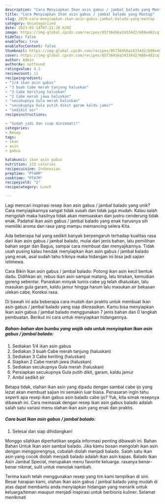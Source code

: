 ```yaml
---
description: "Cara Menyiapkan Ikan asin gabus / jambal balado yang Mantap"
title: "Cara Menyiapkan Ikan asin gabus / jambal balado yang Mantap"
slug: 2029-cara-menyiapkan-ikan-asin-gabus-jambal-balado-yang-mantap
category: Uncategorized
date: 2023-03-14T07:21:28.629Z
image: https://img-global.cpcdn.com/recipes/85736456a24334d2/680x482cq70/ikan-asin-gabus-jambal-balado-foto-resep-utama.jpg
hideToc: false
enableToc: true
enableTocContent: false
thumbnail: https://img-global.cpcdn.com/recipes/85736456a24334d2/680x482cq70/ikan-asin-gabus-jambal-balado-foto-resep-utama.jpg
cover: https://img-global.cpcdn.com/recipes/85736456a24334d2/680x482cq70/ikan-asin-gabus-jambal-balado-foto-resep-utama.jpg
author: Admin
authorAv: notfound
ratingvalue: 4.1
reviewcount: 11
recipeingredient:
- "1/4 ikan asin gabus"
- "3 buah Cabe merah tanjung haluskan"
- "3 Cabe keriting haluskan"
- "2 Cabe merah jawa haluskan"
- "secukupnya Gula merah haluskan"
- "secukupnya Gula putih dikit garam kaldu jamur"
- "sedikit air"
recipeinstructions:

- "Sudah jadi dan siap dinikmati!"
categories:
- Resep
tags:
- ikan
- asin
- gabus

katakunci: ikan asin gabus 
nutrition: 223 calories
recipecuisine: Indonesian
preptime: "PT40M"
cooktime: "PT47M"
recipeyield: "2"
recipecategory: Lunch

---
```





Lagi mencari inspirasi resep ikan asin gabus / jambal balado yang unik? Cara menyiapkannya sangat tidak susah dan tidak juga mudah. Kalau salah mengolah maka hasilnya tidak akan memuaskan dan justru cenderung tidak enak. Padahal ikan asin gabus / jambal balado yang enak harusnya sih memiliki aroma dan rasa yang mampu memancing selera Kita.





Ada beberapa hal yang sedikit banyak berpengaruh terhadap kualitas rasa dari ikan asin gabus / jambal balado, mulai dari jenis bahan, lalu pemilihan bahan segar dan Bagus, sampai cara membuat dan menyajikannya. Tidak usah pusing kalau hendak menyiapkan ikan asin gabus / jambal balado yang enak,      asal sudah tahu triknya maka hidangan ini bisa jadi sajian istimewa.














Cara Bikin Ikan asin gabus / jambal balado: Potong ikan asin kecil bentuk dadu. Didihkan air, rebus ikan asin sampai matang, lalu tiriskan, kemudian goreng sebentar. Panaskan minyak tumis cabe yg telah dhaluskan, lalu masukan gula garam, kaldu jamur hingga harum lalu masukan air bekasan ulekan cabe, Koreksi rasa.






Di bawah ini ada beberapa cara mudah dan praktis untuk membuat ikan asin gabus / jambal balado yang siap dikreasikan. Kamu bisa menyiapkan Ikan asin gabus / jambal balado menggunakan 7 jenis bahan dan 0 langkah pembuatan. Berikut ini cara untuk menyiapkan hidangannya.

<!--inarticleads1-->

##### Bahan-bahan dan bumbu yang wajib ada untuk menyiapkan Ikan asin gabus / jambal balado:

1. Sediakan 1/4 ikan asin gabus
1. Sediakan 3 buah Cabe merah tanjung (haluskan)
1. Sediakan 3 Cabe keriting (haluskan)
1. Siapkan 2 Cabe merah jawa (haluskan)
1. Sediakan secukupnya Gula merah (haluskan)
1. Persiapkan secukupnya Gula putih dikit, garam, kaldu jamur
1. Ambil sedikit air


Betapa tidak, olahan ikan asin yang dipadu dengan sambal cabe ijo yang lezat akan membuat sajian ini semakin luar biasa. Penasaran ingin tahu seperti apa resep ikan gabus asin balado cabe ijo? Yuk, kita simak resepnya dibawah ini. Cara memasak dengan resep ikan asin gabus balado adalah salah satu variasi menu olahan ikan asin yang enak dan praktis. 

<!--inarticleads2-->

##### Cara buat Ikan asin gabus / jambal balado:


1. Selesai dan siap dihidangkan!

Monggo silahkan diperhatikan segala informasi penting dibawah ini. Bahan Bahan Untuk Ikan asin sambal balado. Jika kamu bosan mengolah ikan asin dengan menggorengnya, cobalah diolah menjadi balado. Salah satu ikan asin yang cocok diolah menjadi balado adalah ikan asin kapas. Balado Ikan Asin Jambal Special, merupakan menu favorite keluarga. rasanya benar-benar nikmat, sulit untuk menolak nambah. 

Terima kasih telah menggunakan resep yang tim kami tampilkan di sini. Besar harapan kami, olahan Ikan asin gabus / jambal balado yang mudah di atas dapat membantu anda menyiapkan hidangan yang menarik untuk keluarga/teman maupun menjadi inspirasi untuk berbisnis kuliner. Selamat menikmati
